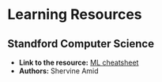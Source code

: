 # Learning Resources

## Standford Computer Science

- **Link to the resource:** [ML cheatsheet](https://stanford.edu/~shervine/teaching/)
- **Authors:** Shervine Amid
